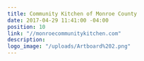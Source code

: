 ```yaml
---
title: Community Kitchen of Monroe County
date: 2017-04-29 11:41:00 -04:00
position: 10
link: "//monroecommunitykitchen.com"
description: 
logo_image: "/uploads/Artboard%202.png"
---
```


